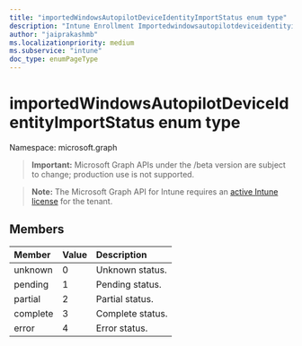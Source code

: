 ```yaml
---
title: "importedWindowsAutopilotDeviceIdentityImportStatus enum type"
description: "Intune Enrollment Importedwindowsautopilotdeviceidentityimportstatus Resources ."
author: "jaiprakashmb"
ms.localizationpriority: medium
ms.subservice: "intune"
doc_type: enumPageType
---
```


# importedWindowsAutopilotDeviceIdentityImportStatus enum type

Namespace: microsoft.graph

> **Important:** Microsoft Graph APIs under the /beta version are subject to change; production use is not supported.

> **Note:** The Microsoft Graph API for Intune requires an [active Intune license](https://go.microsoft.com/fwlink/?linkid=839381) for the tenant.



## Members
|Member|Value|Description|
|:---|:---|:---|
|unknown|0|Unknown status.|
|pending|1|Pending status.|
|partial|2|Partial status.|
|complete|3|Complete status.|
|error|4|Error status.|
